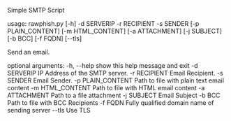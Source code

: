 Simple SMTP Script

usage: rawphish.py [-h] -d SERVERIP -r RECIPIENT -s SENDER [-p PLAIN_CONTENT]
                   [-m HTML_CONTENT] [-a ATTACHMENT] [-j SUBJECT] [-b BCC]
                   [-f FQDN] [--tls]

Send an email.

optional arguments:
  -h, --help        show this help message and exit
  -d SERVERIP       IP Address of the SMTP server.
  -r RECIPIENT      Email Recipient.
  -s SENDER         Email Sender.
  -p PLAIN_CONTENT  Path to file with plain text email content
  -m HTML_CONTENT   Path to file with HTML email content
  -a ATTACHMENT     Path to a file attachment
  -j SUBJECT        Email Subject
  -b BCC            Path to file with BCC Recipients
  -f FQDN           Fully qualified domain name of sending server
  --tls             Use TLS